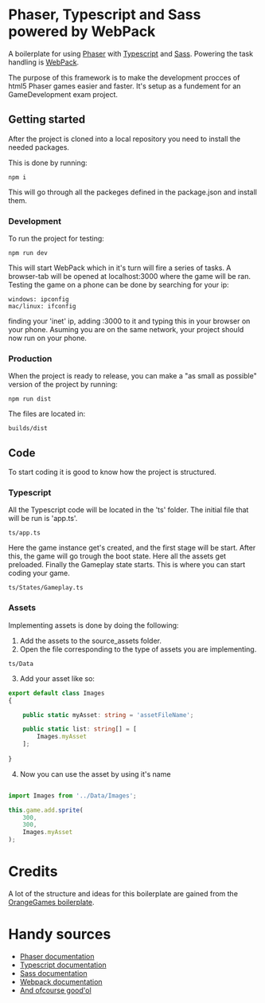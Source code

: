 # Phaser, Typescript and Sass powered by WebPack
A boilerplate for using [Phaser](https://phaser.io/) with [Typescript](https://www.typescriptlang.org/) and [Sass](https://sass-lang.com/). Powering the task handling is [WebPack](https://webpack.js.org/).

The purpose of this framework is to make the development procces of html5 Phaser games easier and faster.
It's setup as a fundement for an GameDevelopment exam project.

## Getting started
After the project is cloned into a local repository you need to install the needed packages.

This is done by running:
```
npm i
```
This will go through all the packeges defined in the package.json and install them.

### Development
To run the project for testing: 
```
npm run dev
```
This will start WebPack which in it's turn will fire a series of tasks.
A browser-tab will be opened at localhost:3000 where the game will be ran.
Testing the game on a phone can be done by searching for your ip:
```
windows: ipconfig
mac/linux: ifconfig
```
finding your 'inet' ip, adding :3000 to it and typing this in your browser on your phone.
Asuming you are on the same network, your project should now run on your phone.

### Production
When the project is ready to release, you can make a "as small as possible" version of the project by running:
```
npm run dist
```
The files are located in:
```
builds/dist
```

## Code
To start coding it is good to know how the project is structured.

### Typescript
All the Typescript code will be located in the 'ts' folder. The initial file that will be run is 'app.ts'.
``` 
ts/app.ts 
```
Here the game instance get's created, and the first stage will be start.
After this, the game will go trough the boot state. Here all the assets get preloaded.
Finally the Gameplay state starts. 
This is where you can start coding your game.
```
ts/States/Gameplay.ts
```

### Assets
Implementing assets is done by doing the following:
1. Add the assets to the source_assets folder.
2. Open the file corresponding to the type of assets you are implementing.
```
ts/Data
```
3. Add your asset like so: 
``` typescript
export default class Images 
{

    public static myAsset: string = 'assetFileName';

    public static list: string[] = [
        Images.myAsset
    ];
 
}
```
4. Now you can use the asset by using it's name
``` typescript

import Images from '../Data/Images';

this.game.add.sprite(
    300,
    300, 
    Images.myAsset
);

```

# Credits
A lot of the structure and ideas for this boilerplate are gained from the [OrangeGames boilerplate](https://github.com/orange-games/phaser-ts-boilerplate).

# Handy sources
* [Phaser documentation](https://phaser.io/docs/2.6.2/index)
* [Typescript documentation](https://www.typescriptlang.org/docs/home.html)
* [Sass documentation](http://sass-lang.com/documentation/file.SASS_REFERENCE.html)
* [Webpack documentation](https://webpack.js.org/concepts/)
* [And ofcourse good'ol](http://google.com)